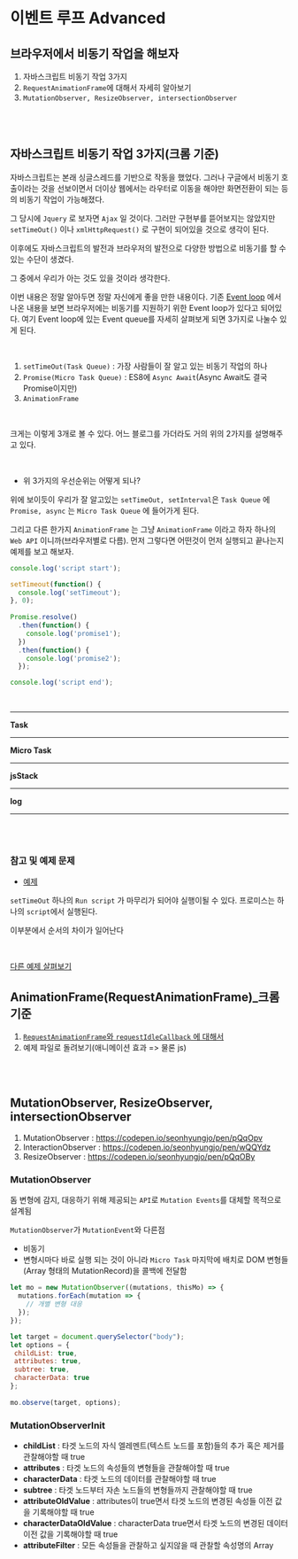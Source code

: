 # 이벤트 루프 Advanced

## 브라우저에서 비동기 작업을 해보자

1. 자바스크립트 비동기 작업 3가지
2. `RequestAnimationFrame`에 대해서 자세히 알아보기
3. `MutationObserver, ResizeObserver, intersectionObserver`

<br/>
<br/>

## 자바스크립트 비동기 작업 3가지(크롬 기준)

자바스크립트는 본래 싱글스레드를 기반으로 작동을 했었다. 그러나 구글에서 비동기 호출이라는 것을 선보이면서 더이상 웹에서는 라우터로 이동을 해야만 화면전환이 되는 등의 비동기 작업이 가능해졌다. 
<br/>

그 당시에 `Jquery` 로 보자면 `Ajax` 일 것이다. 그러만 구현부를 뜯어보지는 않았지만 `setTimeOut()` 이나 `xmlHttpRequest()` 로 구현이 되어있을 것으로 생각이 된다.
<br/>

이후에도 자바스크립트의 발전과 브라우저의 발전으로 다양한 방법으로 비동기를 할 수 있는 수단이 생겼다. 
<br/>

그 중에서 우리가 아는 것도 있을 것이라 생각한다.
<br/>

이번 내용은 정말 알아두면 정말 자신에게 좋을 만한 내용이다. 기존 [Event loop](https://github.com/BKJang/Concept_of_FrontEnd/blob/master/JavaScript/자바스크립트의%20이벤트루프(Event%20Loop).md) 에서 나온 내용을 보면 브라우저에는 비동기를 지원하기 위한 Event loop가 있다고 되어있다. 여기 Event loop에 있는 Event queue를 자세히 살펴보게 되면 3가지로 나눌수 있게 된다.

<br/>

1. `setTimeOut(Task Queue)` : 가장 사람들이 잘 알고 있는 비동기 작업의 하나
2. `Promise(Micro Task Queue)` : ES8에 `Async Await`(Async Await도 결국 Promise이지만)
3. `AnimationFrame`

<br/>

크게는 이렇게 3개로 볼 수 있다. 어느 블로그를 가더라도 거의 위의 2가지를 설명해주고 있다.

<br/>

- 위 3가지의 우선순위는 어떻게 되나?

위에 보이듯이 우리가 잘 알고있는 `setTimeOut, setInterval`은 `Task Queue` 에 `Promise, async` 는 `Micro Task Queue` 에 들어가게 된다.

그리고 다른 한가지 `AnimationFrame` 는 그냥 `AnimationFrame` 이라고 하자 하나의 `Web API` 이니까(브라우저별로 다름). 먼저 그렇다면 어떤것이 먼저 실행되고 끝나는지 예제를 보고 해보자.
<br/>

```js 
console.log('script start'); 

setTimeout(function() { 
  console.log('setTimeout'); 
}, 0); 
	
Promise.resolve()
  .then(function() { 
    console.log('promise1'); 
  })
  .then(function() { 
    console.log('promise2'); 
  }); 

console.log('script end');
```

<br/>

---
**Task**

---
**Micro Task**

---
**jsStack**

---
**log**

---

<br/>
<br/>

### 참고 및 예제 문제

- [예제](https://jakearchibald.com/2015/tasks-microtasks-queues-and-schedules)

`setTimeOut` 하나의 `Run script` 가 마무리가 되어야 실행이될 수 있다. 프로미스는 하나의 `script`에서 실행된다. 
<br/>

이부분에서 순서의 차이가 일어난다

<br/>

[다른 예제 살펴보기]((https://jakearchibald.com/2015/tasks-microtasks-queues-and-schedules))
<br/>

## AnimationFrame(RequestAnimationFrame)_크롬 기준

1. [`RequestAnimationFrame`와 `requestIdleCallback` 에 대해서](https://www.slideshare.net/deview/133-vsync)
2.  예제 파일로 돌려보기(애니메이션 효과 => 물론 js)

<br/>
<br/>

## MutationObserver, ResizeObserver, intersectionObserver

1. MutationObserver : https://codepen.io/seonhyungjo/pen/pQqOpv
2. InteractionObserver : https://codepen.io/seonhyungjo/pen/wQQYdz
3. ResizeObserver : https://codepen.io/seonhyungjo/pen/pQqOBy
   

### MutationObserver

돔 변형에 감지, 대응하기 위해 제공되는 `API`로 `Mutation Events`를 대체할 목적으로 설계됨

`MutationObserver`가 `MutationEvent`와 다른점

- 비동기
- 변형시마다 바로 실행 되는 것이 아니라 `Micro Task` 마지막에 배치로 DOM 변형들(Array 형태의 MutationRecord)을 콜백에 전달함

```js
let mo = new MutationObserver((mutations, thisMo) => {
  mutations.forEach(mutation => {
    // 개별 변형 대응
  });
});

let target = document.querySelector("body");
let options = {
 childList: true,
 attributes: true,
 subtree: true,
 characterData: true
};
 
mo.observe(target, options);
```

### MutationObserverInit

- **childList** : 타겟 노드의 자식 엘레멘트(텍스트 노드를 포함)들의 추가 혹은 제거를 관찰해야할 때 true
- **attributes** : 타겟 노드의 속성들의 변형들을 관찰해야할 때 true
- **characterData** : 타겟 노드의 데이터를 관찰해야할 때 true
- **subtree** : 타겟 노드부터 자손 노드들의 변형들까지 관찰해야할 때 true
- **attributeOldValue** : attributes이 true면서 타겟 노드의 변경된 속성들 이전 값을 기록해야할 때 true
- **characterDataOldValue** : characterData true면서 타겟 노드의 변경된 데이터 이전 값을 기록해야할 때 true
- **attributeFilter** : 모든 속성들을 관찰하고 싶지않을 때 관찰할 속성명의 Array
